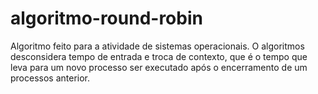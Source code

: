 # algoritmo-round-robin

Algoritmo feito para a atividade de sistemas operacionais.
O algoritmos desconsidera tempo de entrada e troca de contexto, que é o tempo que leva para um novo processo ser executado após o encerramento de um processos anterior.

